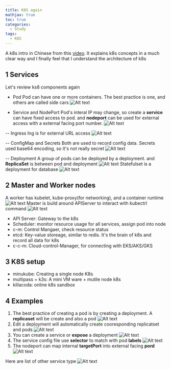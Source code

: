 ```yaml
---
title: K8S again
mathjax: true
toc: true
categories:
  - Study
tags:
  - K8S
---
```


A k8s intro in Chinese from this [video](https://www.youtube.com/watch?v=SL83f7Nzxr0). It explains k8s concepts in a much clear way and I finally feel that I understand the architecture of k8s

## 1 Services
Let's review ks8 components again

- Pod
Pod can have one or more containers. The best practice is one, and others are called side cars
![Alt text](/assets/images/2025/25-03-02-k8s_files/sidecar.jpg)

- Service and NodePort
Pod's interal IP may change, so create a **service** can have fixed access to pod. and **nodeport** can be used for external access with a external facing port number.
![Alt text](/assets/images/2025/25-03-02-k8s_files/nodeport.jpg)

-- Ingress
Ing is for external URL access
![Alt text](/assets/images/2025/25-03-02-k8s_files/ing.jpg)

-- ConfigMap and Secrets
Both are used to record config data. Secrets used base64 encoding, so it's not really secret
![Alt text](/assets/images/2025/25-03-02-k8s_files/configmap.jpg)

-- Deployment
A group of pods can be deployed by a deployment. and **ReplicaSet** is between pod and deployment
![Alt text](/assets/images/2025/25-03-02-k8s_files/deployment.jpg)
Statefulset is a deployment for database
![Alt text](/assets/images/2025/25-03-02-k8s_files/statefulset.jpg)

## 2 Master and Worker nodes
A worker has kubelet, kube-proxy(for networking), and a container runtime
![Alt text](/assets/images/2025/25-03-02-k8s_files/worker.jpg)
Master is build around APIServer to interact with kubectrl command
![Alt text](/assets/images/2025/25-03-02-k8s_files/master.jpg)
- API Server: Gateway to the k8s
- Scheduler: monitor resource usage for all services, assign pod into node
- c-m: Control Mangaer, check resource status
- etcd: Key-value storeage, similar to redis. It's the brain of k8s and record all data for k8s
- c-c-m: Cloud-control-Manager, for connecting with EKS/AKS/GKS

## 3 K8S setup
- minukube: Creating a single node K8s
- multipass + k3s: A mini VM ware + mutile node k8s
- killacoda: online k8s sandbox

## 4 Examples
1. The best practice of creating a pod is by creating a deployment. A **replicaset** will be create and also a pod
![Alt text](/assets/images/2025/25-03-02-k8s_files/exp1.jpg)
2. Edit a deployment will automatically create cooresponding replicatset and pods
![Alt text](/assets/images/2025/25-03-02-k8s_files/exp2.jpg)
3. You can create a service or **expose** a deployment
![Alt text](/assets/images/2025/25-03-02-k8s_files/exp3.jpg)
4. The service config file use **selector** to match with pod **labels**
![Alt text](/assets/images/2025/25-03-02-k8s_files/exp4.jpg)
5. The nodeport can map internal **targetPort** into external facing **pord**
![Alt text](/assets/images/2025/25-03-02-k8s_files/exp5.jpg)

Here are list of other service type
![Alt text](/assets/images/2025/25-03-02-k8s_files/services.jpg)





































